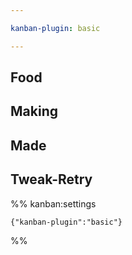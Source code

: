 ```yaml
---

kanban-plugin: basic

---
```


## Food



## Making



## Made



## Tweak-Retry


%% kanban:settings
```
{"kanban-plugin":"basic"}
```
%%
